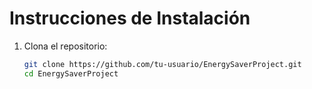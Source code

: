 # Instrucciones de Instalación

1. Clona el repositorio:
   ```bash
   git clone https://github.com/tu-usuario/EnergySaverProject.git
   cd EnergySaverProject
   